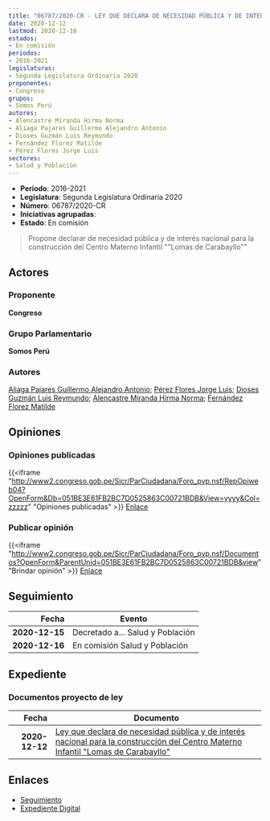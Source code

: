 ```yaml
---
title: "06787/2020-CR - LEY QUE DECLARA DE NECESIDAD PÚBLICA Y DE INTERÉS NACIONAL PARA LA CONSTRUCCIÓN DEL CENTRO MATERNO INFANTIL 'LOMAS DE CARABAYLLO'"
date: 2020-12-12
lastmod: 2020-12-16
estados:
- En comisión
periodos:
- 2016-2021
legislaturas:
- Segunda Legislatura Ordinaria 2020
proponentes:
- Congreso
grupos:
- Somos Perú
autores:
- Alencastre Miranda Hirma Norma
- Aliaga Pajares Guillermo Alejandro Antonio
- Dioses Guzmán Luis Reymundo
- Fernández Florez Matilde
- Pérez Flores Jorge Luis
sectores:
- Salud y Población
---
```

- **Periodo**: 2016-2021
- **Legislatura**: Segunda Legislatura Ordinaria 2020
- **Número**: 06787/2020-CR
- **Iniciativas agrupadas**: 
- **Estado**: En comisión

> Propone declarar de necesidad pública y de interés nacional para la construcción del Centro Materno Infantil ""Lomas de Carabayllo""


## Actores

### Proponente

**Congreso**

### Grupo Parlamentario

**Somos Perú**

### Autores

[Aliaga Pajares Guillermo Alejandro Antonio](mailto:mailto:galiaga@congreso.gob.pe); [Pérez Flores Jorge Luis](mailto:mailto:jperezf@congreso.gob.pe); [Dioses Guzmán Luis Reymundo](mailto:mailto:ldioses@congreso.gob.pe); [Alencastre Miranda Hirma Norma](mailto:mailto:halencastre@congreso.gob.pe); [Fernández Florez Matilde](mailto:mailto:mfernandez@congreso.gob.pe)

## Opiniones

### Opiniones publicadas

{{<iframe "http://www2.congreso.gob.pe/Sicr/ParCiudadana/Foro_pvp.nsf/RepOpiweb04?OpenForm&Db=051BE3E61FB2BC7D0525863C00721BDB&View=yyyy&Col=zzzzz" "Opiniones publicadas" >}}
[Enlace](http://www2.congreso.gob.pe/Sicr/ParCiudadana/Foro_pvp.nsf/RepOpiweb04?OpenForm&Db=051BE3E61FB2BC7D0525863C00721BDB&View=yyyy&Col=zzzzz)

### Publicar opinión

{{<iframe "http://www2.congreso.gob.pe/Sicr/ParCiudadana/Foro_pvp.nsf/Documentos?OpenForm&ParentUnid=051BE3E61FB2BC7D0525863C00721BDB&view" "Brindar opinión" >}}
[Enlace](http://www2.congreso.gob.pe/Sicr/ParCiudadana/Foro_pvp.nsf/Documentos?OpenForm&ParentUnid=051BE3E61FB2BC7D0525863C00721BDB&view)


## Seguimiento

| Fecha | Evento |
|------:|--------|
| **2020-12-15** | Decretado a... Salud y Población |
| **2020-12-16** | En comisión Salud y Población |

## Expediente

### Documentos proyecto de ley

| Fecha | Documento |
|------:|-----------|
| **2020-12-12** | [Ley que declara de necesidad pública y de interés nacional para la construcción del Centro Materno Infantil "Lomas de Carabayllo"](https://leyes.congreso.gob.pe/Documentos/2016_2021/Proyectos_de_Ley_y_de_Resoluciones_Legislativas/PL06787-20201212.pdf) |

## Enlaces

- [Seguimiento](http://www2.congreso.gob.pe/Sicr/TraDocEstProc/CLProLey2016.nsf/f7fff46988ca05b1052578e100829cc7/2ac1bf898e4942730525863c007891d0?OpenDocument)
- [Expediente Digital](http://www2.congreso.gob.pe/Sicr/TraDocEstProc/Expvirt_2011.nsf/visbusqptramdoc1621/06787?opendocument)

